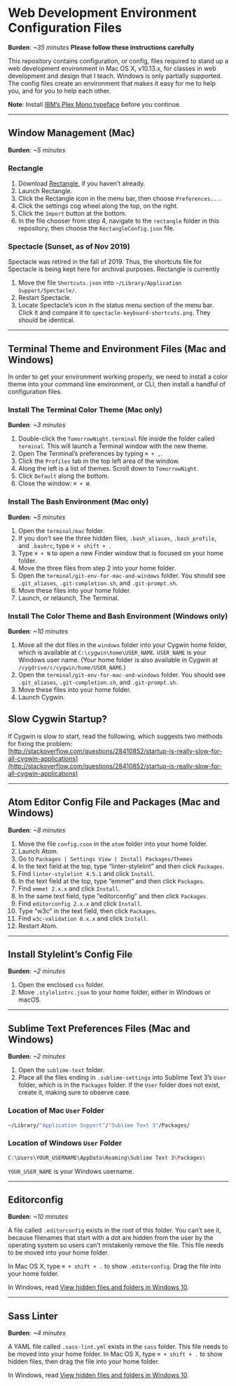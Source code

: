 # Web Development Environment Configuration Files
**Burden**: *~35 minutes*
**Please follow these instructions carefully**

This repository contains configuration, or config, files required to stand up a web development environment in Mac OS X, v10.13.x, for classes in web development and design that I teach. Windows is only partially supported. The config files create an environment that makes it easy for me to help you, and for you to help each other.

**Note**: Install [IBM’s Plex Mono typeface](https://github.com/IBM/plex/releases/tag/v6.1.1) before you continue.

---

## Window Management (Mac)
**Burden**: *~5 minutes*

### Rectangle
1. Download [Rectangle](https://rectangleapp.com/), if you haven’t already.
2. Launch Rectangle.
3. Click the Rectangle icon in the menu bar, then choose `Preferences...`.
4. Click the settings cog wheel along the top, on the right.
5. Click the `Import` button at the bottom.
6. In the file chooser from step 4, navigate to the `rectangle` folder in this repository, then choose the `RectangleConfig.json` file.

### Spectacle (Sunset, as of Nov 2019)
Spectacle was retired in the fall of 2019. Thus, the shortcuts file for Spectacle is being kept here for archival purposes. Rectangle is currently

1. Move the file `Shortcuts.json` into `~/Library/Application Support/Spectacle/`.
2. Restart Spectacle.
3. Locate Spectacle’s icon in the status menu section of the menu bar. Click it and compare it to `spectacle-keyboard-shortcuts.png`. They should be identical.

---

## Terminal Theme and Environment Files (Mac and Windows)
In order to get your environment working properly, we need to install a color theme into your command line environment, or CLI, then install a handful of configuration files.

### Install The Terminal Color Theme (Mac only)
**Burden**: *~3 minutes*

1. Double-click the `TomorrowNight.terminal` file inside the folder called `terminal`. This will launch a Terminal window with the new theme.
2. Open The Terminal’s preferences by typing `⌘ + ,`.
3. Click the `Profiles` tab in the top left area of the window.
4. Along the left is a list of themes. Scroll down to `TomorrowNight`.
5. Click `Default` along the bottom.
6. Close the window: `⌘ + W`.

### Install The Bash Environment (Mac only)
**Burden**: *~5 minutes*

1. Open the `terminal/mac` folder.
2. If you don’t see the three hidden files, `.bash_aliases`, `.bash_profile`, and `.bashrc`, type `⌘ + shift + .`
3. Type `⌘ + N` to open a new Finder window that is focused on your home folder.
4. Move the three files from step 2 into your home folder.
5. Open the `terminal/git-env-for-mac-and-windows` folder. You should see `.git_aliases`, `.git-completion.sh`, and `.git-prompt.sh`.
6. Move these files into your home folder.
7. Launch, or relaunch, The Terminal.

### Install The Color Theme and Bash Environment (Windows only)
**Burden**: *~10 minutes*

1. Move all the dot files in the `windows` folder into your Cygwin home folder, which is available at `C:\cygwin\home\USER_NAME`. `USER_NAME` is your Windows user name. (Your home folder is also available in Cygwin at `/cygdrive/c/cygwin/home/USER_NAME`.)
3. Open the `terminal/git-env-for-mac-and-windows` folder. You should see `.git_aliases`, `.git-completion.sh`, and `.git-prompt.sh`.
4. Move these files into your home folder.
5. Launch Cygwin.

## Slow Cygwin Startup?

If Cygwin is slow to start, read the following, which suggests two methods for fixing the problem:
[http://stackoverflow.com/questions/28410852/startup-is-really-slow-for-all-cygwin-applications](http://stackoverflow.com/questions/28410852/startup-is-really-slow-for-all-cygwin-applications)

---

## Atom Editor Config File and Packages (Mac and Windows)
**Burden**: *~8 minutes*

1. Move the file `config.cson` in the `atom` folder into your home folder.
2. Launch Atom.
3. Go to `Packages | Settings View | Install Packages/Themes`
4. In the text field at the top, type “linter-stylelint” and then click `Packages`.
5. Find `linter-stylelint 4.5.1` and click `Install`.
6. In the text field at the top, type “emmet” and then click `Packages`.
7. Find `emmet 2.x.x` and click `Install`.
8. In the same text field, type “editorconfig” and then click `Packages`.
9. Find `editorconfig 2.x.x` and click `Install`.
10. Type “w3c” in the text field, then click `Packages`.
11. Find `w3c-validation 0.x.x` and click `Install`.
12. Restart Atom.

---

## Install Stylelint’s Config File
**Burden**: *~2 minutes*

1. Open the enclosed `css` folder.
2. Move `.stylelintrc.json` to your home folder, either in Windows or macOS.

---

## Sublime Text Preferences Files (Mac and Windows)
**Burden**: *~2 minutes*

1. Open the `sublime-text` folder.
2. Place all the files ending in `.sublime-settings` into Sublime Text 3’s `User` folder, which is in the `Packages` folder. If the `User` folder does not exist, create it, making sure to observe case.

### Location of Mac `User` Folder
```bash
~/Library/"Application Support"/"Sublime Text 3"/Packages/
```

### Location of Windows `User` Folder
```bash
C:\Users\YOUR_USERNAME\AppData\Roaming\Sublime Text 3\Packages\
```

`YOUR_USER_NAME` is your Windows username.

---

## Editorconfig
**Burden**: *~10 minutes*

A file called `.editorconfig` exists in the root of this folder. You can’t see it, because filenames that start with a dot are hidden from the user by the operating system so users can’t mistakenly remove the file. This file needs to be moved into your home folder.

In Mac OS X, type `⌘ + shift + .` to show `.editorconfig`. Drag the file into your home folder.

In Windows, read [View hidden files and folders in Windows 10](https://support.microsoft.com/en-us/help/4028316/windows-view-hidden-files-and-folders-in-windows-10).

---

## Sass Linter
**Burden**: *~4 minutes*

A YAML file called `.sass-lint.yml` exists in the `sass` folder. This file needs to be moved into your home folder.
In Mac OS X, type `⌘ + shift + .` to show hidden files, then drag the file into your home folder.

In Windows, read [View hidden files and folders in Windows 10](https://support.microsoft.com/en-us/help/4028316/windows-view-hidden-files-and-folders-in-windows-10).
